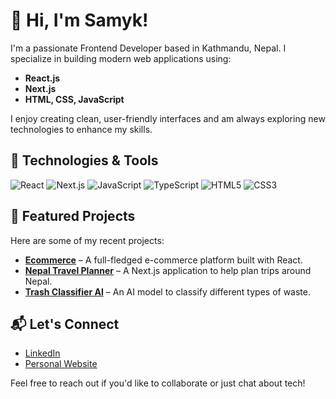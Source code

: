 # 👋 Hi, I'm Samyk!

I'm a passionate Frontend Developer based in Kathmandu, Nepal. I specialize in building modern web applications using:

- **React.js**
- **Next.js**
- **HTML, CSS, JavaScript**

I enjoy creating clean, user-friendly interfaces and am always exploring new technologies to enhance my skills.

## 🔧 Technologies & Tools

![React](https://img.shields.io/badge/-React.js-61DAFB?style=flat&logo=react&logoColor=fff)
![Next.js](https://img.shields.io/badge/-Next.js-000000?style=flat&logo=next.js&logoColor=fff)
![JavaScript](https://img.shields.io/badge/-JavaScript-F7DF1E?style=flat&logo=javascript&logoColor=fff)
![TypeScript](https://img.shields.io/badge/-TypeScript-007ACC?style=flat&logo=typescript&logoColor=fff)
![HTML5](https://img.shields.io/badge/-HTML5-E34F26?style=flat&logo=html5&logoColor=fff)
![CSS3](https://img.shields.io/badge/-CSS3-1572B6?style=flat&logo=css3&logoColor=fff)

## 📂 Featured Projects

Here are some of my recent projects:

- **[Ecommerce](https://github.com/Samyk-s/ecommerce)** – A full-fledged e-commerce platform built with React.
- **[Nepal Travel Planner](https://github.com/Samyk-s/nepaltravelplanner)** – A Next.js application to help plan trips around Nepal.
- **[Trash Classifier AI](https://github.com/Samyk-s/trash_classifier_AI)** – An AI model to classify different types of waste.

## 📬 Let's Connect

- [LinkedIn](https://www.linkedin.com/in/samyak-bajracharya-b3380028a)
- [Personal Website](https://samyaksukhdeve.dev/)

Feel free to reach out if you'd like to collaborate or just chat about tech!

